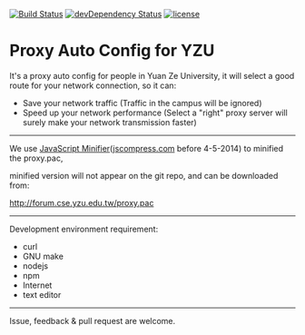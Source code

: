 [![Build Status](https://travis-ci.org/YZU-OSG/YZU-Proxy-PAC.svg?branch=master)](https://travis-ci.org/YZU-OSG/YZU-Proxy-PAC) [![devDependency Status](https://david-dm.org/YZU-OSG/YZU-Proxy-PAC/dev-status.svg)](https://david-dm.org/YZU-OSG/YZU-Proxy-PAC#info=devDependencies) [![license](http://img.shields.io/badge/license-GPL3-brightgreen.svg?style=flat)](https://www.gnu.org/licenses/gpl-3.0.txt)

Proxy Auto Config for YZU
=========

It's a proxy auto config for people in Yuan Ze University,
it will select a good route for your network connection, so it can:

  - Save your network traffic (Traffic in the campus will be ignored)
  - Speed up your network performance (Select a "right" proxy server will surely make your network transmission faster)

---------

We use [JavaScript Minifier](http://javascript-minifier.com/)([jscompress.com](http://jscompress.com/) before 4-5-2014) to minified the proxy.pac,

minified version will not appear on the git repo, and can be downloaded from:

http://forum.cse.yzu.edu.tw/proxy.pac

---------

Development environment requirement:

- curl
- GNU make
- nodejs
- npm
- Internet
- text editor

---------

Issue, feedback & pull request are welcome.

